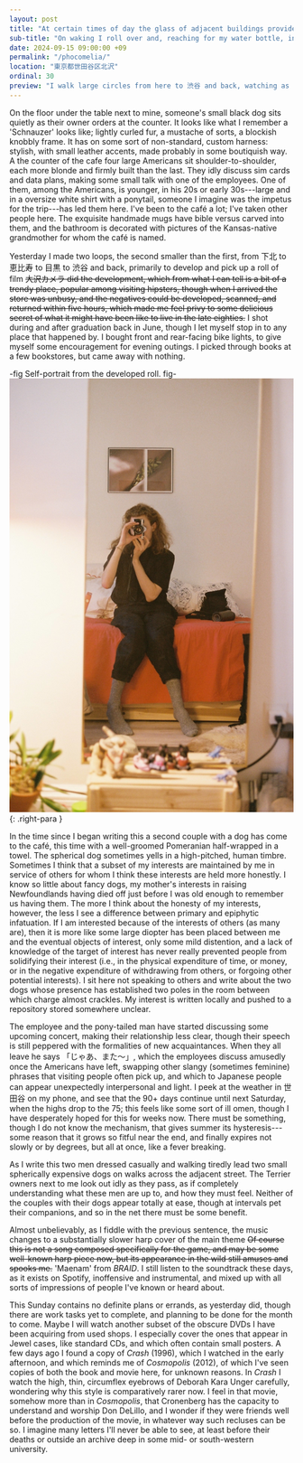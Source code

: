 ```yaml
---
layout: post
title: "At certain times of day the glass of adjacent buildings provides strange sunlight at improper angles."
sub-title: "On waking I roll over and, reaching for my water bottle, inches from my head, standing on the floor, drain half of it."
date: 2024-09-15 09:00:00 +09
permalink: "/phocomelia/"
location: "東京都世田谷区北沢"
ordinal: 30
preview: "I walk large circles from here to 渋谷 and back, watching as the trains move from elevated tracks to level crossing to underground. Narrow tall expensive homes tuck into steep lots carved from retaining walls."
---
```


On the floor under the table next to mine, someone's small black dog sits quietly as their owner orders at the counter. It looks like what I remember a 'Schnauzer' looks like; lightly curled fur, a mustache of sorts, a blockish knobbly frame. It has on some sort of non-standard, custom harness: stylish, with small leather accents, made probably in some boutiquish way. A the counter of the cafe four large Americans sit shoulder-to-shoulder, each more blonde and firmly built than the last. They idly discuss sim cards and data plans, making some small talk with one of the employees. One of them, among the Americans, is younger, in his 20s or early 30s---large and in a oversize white shirt with a ponytail, someone I imagine was the impetus for the trip---has led them here. I've been to the café a lot; I've taken other people here. The exquisite handmade mugs have bible versus carved into them, and the bathroom is decorated with pictures of the Kansas-native grandmother for whom the café is named.

Yesterday I made two loops, the second smaller than the first, from 下北 to 恵比寿 to 目黒 to 渋谷 and back, primarily to develop and pick up a roll of film ~~大沢カメラ did the development, which from what I can tell is a bit of a trendy place, popular among visiting hipsters, though when I arrived the store was unbusy, and the negatives could be developed, scanned, and returned within five hours, which made me feel privy to some delicious secret of what it might have been like to live in the late eighties.~~ I shot during and after graduation back in June, though I let myself stop in to any place that happened by. I bought front and rear-facing bike lights, to give myself some encouragement for evening outings. I picked through books at a few bookstores, but came away with nothing.

-fig Self-portrait from the developed roll. fig- <img src="/assets/img/sp.jpeg">
{: .right-para }

In the time since I began writing this a second couple with a dog has come to the café, this time with a well-groomed Pomeranian half-wrapped in a towel. The spherical dog sometimes yells in a high-pitched, human timbre. Sometimes I think that a subset of my interests are maintained by me in service of others for whom I think these interests are held more honestly. I know so little about fancy dogs, my mother's interests in raising Newfoundlands having died off just before I was old enough to remember us having them. The more I think about the honesty of my interests, however, the less I see a difference between primary and epiphytic infatuation. If I am interested because of the interests of others (as many are), then it is more like some large diopter has been placed between me and the eventual objects of interest, only some mild distention, and a lack of knowledge of the target of interest has never really prevented people from solidifying their interest (i.e., in the physical expenditure of time, or money, or in the negative expenditure of withdrawing from others, or forgoing other potential interests). I sit here not speaking to others and write about the two dogs whose presence has established two poles in the room between which charge almost crackles. My interest is written locally and pushed to a repository stored somewhere unclear.

The employee and the pony-tailed man have started discussing some upcoming concert, making their relationship less clear, though their speech is still peppered with the formalities of new acquaintances. When they all leave he says 「じゃあ、また〜」, which the employees discuss amusedly once the Americans have left, swapping other slangy (sometimes feminine) phrases that visiting people often pick up, and which to Japanese people can appear unexpectedly interpersonal and light. I peek at the weather in 世田谷 on my phone, and see that the 90+ days continue until next Saturday, when the highs drop to the 75; this feels like some sort of ill omen, though I have desperately hoped for this for weeks now. There must be something, though I do not know the mechanism, that gives summer its hysteresis---some reason that it grows so fitful near the end, and finally expires not slowly or by degrees, but all at once, like a fever breaking.

As I write this two men dressed casually and walking tiredly lead two small spherically expensive dogs on walks across the adjacent street. The Terrier owners next to me look out idly as they pass, as if completely understanding what these men are up to, and how they must feel. Neither of the couples with their dogs appear totally at ease, though at intervals pet their companions, and so in the net there must be some benefit.

Almost unbelievably, as I fiddle with the previous sentence, the music changes to a substantially slower harp cover of the main theme ~~Of course this is not a song composed specifically for the game, and may be some well-known harp piece now, but its appearance in the wild still amuses and spooks me.~~ 'Maenam' from *BRAID*. I still listen to the soundtrack these days, as it exists on Spotify, inoffensive and instrumental, and mixed up with all sorts of impressions of people I've known or heard about.

This Sunday contains no definite plans or errands, as yesterday did, though there are work tasks yet to complete, and planning to be done for the month to come. Maybe I will watch another subset of the obscure DVDs I have been acquiring from used shops. I especially cover the ones that appear in Jewel cases, like standard CDs, and which often contain small posters. A few days ago I found a copy of *Crash* (1996), which I watched in the early afternoon, and which reminds me of *Cosmopolis* (2012), of which I've seen copies of both the book and movie here, for unknown reasons. In *Crash* I watch the high, thin, circumflex eyebrows of Deborah Kara Unger carefully, wondering why this style is comparatively rarer now. I feel in that movie, somehow more than in *Cosmopolis*, that Cronenberg has the capacity to understand and worship Don DeLillo, and I wonder if they were friends well before the production of the movie, in whatever way such recluses can be so. I imagine many letters I'll never be able to see, at least before their deaths or outside an archive deep in some mid- or south-western university.
